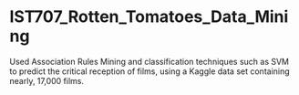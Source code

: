 # IST707_Rotten_Tomatoes_Data_Mining

Used Association Rules Mining and classification techniques such as SVM to predict the critical reception of films, using a Kaggle data set containing nearly, 17,000 films. 
